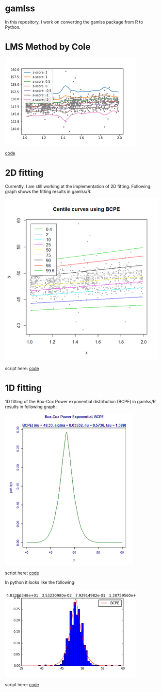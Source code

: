 # gamlss
In this repository, I work on converting the gamlss package from R to Python.

# LMS Method by Cole

![LMS Method](2D/BCCG/fig/final.png)

[code](1D/BCCG/gamlss_BCCG_Cole.py)

# 2D fitting
Currently, I am still working at the implementation of 2D fitting.
Following graph shows the fitting results in gamlss/R:

![gamlss 2D](2D/BCPE/Rplot_BCPE_2D.png)

script here: [code](2D/BCPE/percentiles_BCPE.R)

# 1D fitting
1D fitting of the Box-Cox Power exponential distribution (BCPE) in gamlss/R results in following graph:

![gamlss 1D](1D/BCPE/Rplot_BCPE.png)

script here: [code](1D/BCPE/gamlss_BCPE_fitting.R)

In python it looks like the following:

![python 1D](1D/BCPE/Python_BCPE.png)

script here: [code](1D/BCPE/gamlss_BCPE_fitting.py)
